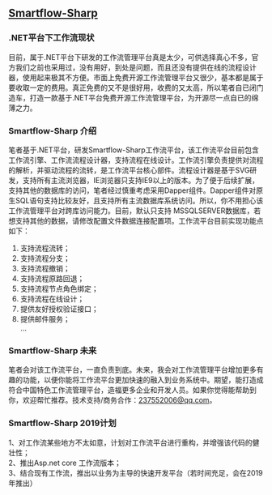 ﻿## [Smartflow-Sharp](https://www.smartflow-sharp.com)  
### .NET平台下工作流现状
目前，属于.NET平台下研发的工作流管理平台真是太少，可供选择真心不多，官方我们之前也采用过，没有用好，到处是问题，而且还没有提供在线的流程设计器，使用起来极其不方便。市面上免费开源工作流管理平台又很少，基本都是属于要收取一定的费用。真正免费的又不是很好用，收费的又太高，所以笔者自已闭门造车，打造一款基于.NET平台免费开源工作流管理平台，为开源尽一点自已的绵薄之力。
 
### Smartflow-Sharp 介绍
笔者基于.NET平台，研发Smartflow-Sharp工作流平台，该工作流平台目前包含工作流引擎、工作流流程设计器，支持流程在线设计。工作流引擎负责提供对流程的解析，并驱动流程的流转，是工作流平台核心部件。流程设计器是基于SVG研发，支持所有主流浏览器，IE浏览器只支持IE9以上的版本。为了便于后续扩展，支持其他的数据库的访问，笔者经过慎重考虑采用Dapper组件。Dapper组件对原生SQL语句支持比较友好，且支持所有主流数据库系统访问。所以，你不用担心该工作流管理平台对跨库访问能力。目前，默认只支持 MSSQLSERVER数据库，若想支持其他的数据，请修改配置文件数据连接配置项。工作流平台目前实现功能点如下：
1.	支持流程流转；<br/>
2.	支持流程分支；<br/>
3.	支持流程撤销；<br/>
4.	支持流程原路回退；<br/>
5.	支持流程节点角色绑定；<br/>
6.	支持流程在线设计；<br/>
7.	提供友好授权验证接口；<br/>
8.	提供邮件服务；<br/>
...

### Smartflow-Sharp 未来
笔者会对该工作流平台，一直负责到底。未来，我会对工作流管理平台增加更多有趣的功能，以便你能将工作流平台更加快速的融入到业务系统中。期望，能打造成符合中国特色工作流管理平台，造福更多企业和开发人员。如果你觉得能帮助到你，欢迎帮忙推荐。技术支持/商务合作：237552006@qq.com。

### Smartflow-Sharp 2019计划
1、对工作流某些地方不太如意，计划对工作流平台进行重构，并增强该代码的健壮性；<br/>
2、推出Asp.net core 工作流版本；<br/>
3、结合现有工作流，推出以业务为主导的快速开发平台（若时间充足，会在2019年推出）
